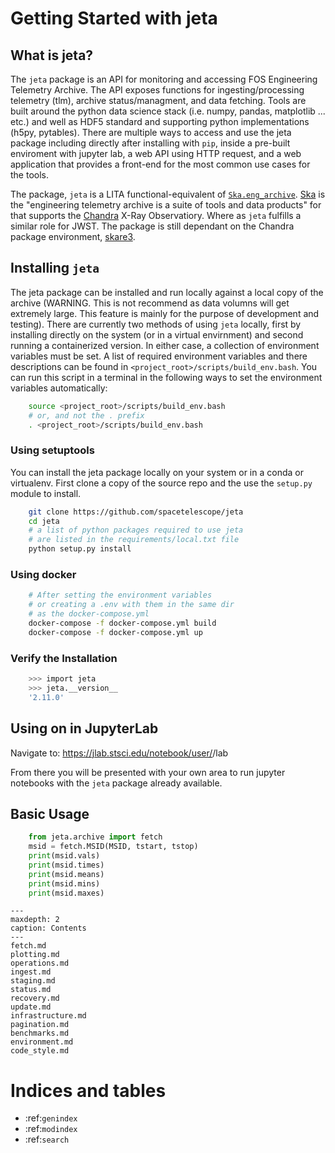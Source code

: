 # Getting Started with jeta

## What is jeta?

The `jeta` package is an API for monitoring and accessing FOS Engineering Telemetry Archive. The API exposes functions for ingesting/processing telemetry (tlm),
archive status/managment, and data fetching. Tools are built around the python data science stack (i.e. numpy, pandas, matplotlib ... etc.) 
and well as HDF5 standard and supporting python implementations (h5py, pytables). There are multiple ways to access and use the jeta package 
including directly after installing with `pip`, inside a pre-built enviroment with jupyter lab, a web API using HTTP request, and a web application
that provides a front-end for the most common use cases for the tools.

The package, `jeta` is a LITA functional-equivalent of [`Ska.eng_archive`](https://github.com/sot/eng_archive).
[Ska](https://cxc.cfa.harvard.edu/mta/ASPECT/tool_doc/pydocs/) is the "engineering telemetry archive is a suite of tools and data products" for
that supports the [Chandra](https://chandra.harvard.edu/about/spacecraft.html) X-Ray Observatiory. Where as `jeta` fulfills a similar role for JWST.
The package is still dependant on the Chandra package environment, [skare3](https://github.com/sot/skare3).

## Installing `jeta`

The jeta package can be installed and run locally against a local copy of the archive (WARNING. This is not recommend as data volumns will get extremely large. This feature is mainly for the purpose of development and testing). There are currently two methods of using `jeta` locally, first by installing directly on the system (or in a virtual envirnment) and second running a containerized version. In 
either case, a collection of environment variables must be set. A list of required environment variables and there descriptions
can be found in `<project_root>/scripts/build_env.bash`. You can run this script in a terminal in the following ways to set the 
environment variables automatically:

```bash
    source <project_root>/scripts/build_env.bash
    # or, and not the . prefix
    . <project_root>/scripts/build_env.bash
```

### Using setuptools
You can install the jeta package locally on your system or in a conda or virtualenv. First clone a copy of the source repo
and the use the `setup.py` module to install.

```bash
    git clone https://github.com/spacetelescope/jeta
    cd jeta
    # a list of python packages required to use jeta
    # are listed in the requirements/local.txt file
    python setup.py install
```
### Using docker

```bash
    # After setting the environment variables 
    # or creating a .env with them in the same dir
    # as the docker-compose.yml
    docker-compose -f docker-compose.yml build
    docker-compose -f docker-compose.yml up 
``` 

### Verify the Installation

```bash
    >>> import jeta
    >>> jeta.__version__
    '2.11.0'
```

## Using on in JupyterLab

Navigate to: https://jlab.stsci.edu/notebook/user/<user>/lab

From there you will be presented with your own area to run jupyter notebooks
with the `jeta` package already available.

## Basic Usage

```python
    from jeta.archive import fetch
    msid = fetch.MSID(MSID, tstart, tstop)
    print(msid.vals)
    print(msid.times)
    print(msid.means)
    print(msid.mins)
    print(msid.maxes)
```

```{toctree}
---
maxdepth: 2
caption: Contents
---
fetch.md
plotting.md
operations.md
ingest.md
staging.md
status.md
recovery.md
update.md
infrastructure.md
pagination.md
benchmarks.md
environment.md
code_style.md
```





Indices and tables
==================

* :ref:`genindex`
* :ref:`modindex`
* :ref:`search`
